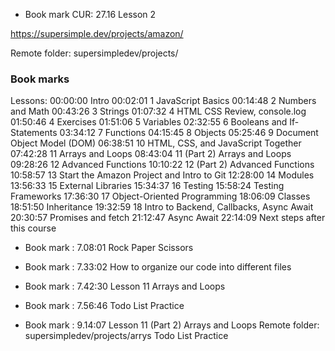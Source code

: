 - Book mark CUR: 27.16 Lesson 2 

https://supersimple.dev/projects/amazon/

Remote folder: supersimpledev/projects/

### Book marks
Lessons:
00:00:00 Intro
00:02:01 1 JavaScript Basics
00:14:48 2 Numbers and Math
00:43:26 3 Strings
01:07:32 4 HTML CSS Review, console.log
01:50:46    4 Exercises
01:51:06 5 Variables
02:32:55 6 Booleans and If-Statements
03:34:12 7 Functions
04:15:45 8 Objects
05:25:46 9 Document Object Model (DOM)
06:38:51 10 HTML, CSS, and JavaScript Together
07:42:28 11 Arrays and Loops
08:43:04 11 (Part 2) Arrays and Loops
09:28:26 12 Advanced Functions
10:10:22 12 (Part 2) Advanced Functions
10:58:57 13 Start the Amazon Project and Intro to Git
12:28:00 14 Modules
13:56:33 15 External Libraries
15:34:37 16 Testing
15:58:24 Testing Frameworks
17:36:30 17 Object-Oriented Programming
18:06:09 Classes
18:51:50 Inheritance
19:32:59 18 Intro to Backend, Callbacks, Async Await
20:30:57 Promises and fetch
21:12:47 Async Await
22:14:09 Next steps after this course

- Book mark : 7.08:01 Rock Paper Scissors
- Book mark : 7.33:02 How to organize our code into different files
- Book mark : 7.42:30 Lesson 11 Arrays and Loops
- Book mark : 7.56:46 Todo List Practice

- Book mark : 9.14:07 Lesson 11 (Part 2) Arrays and Loops
Remote folder: supersimpledev/projects/arrys
Todo List Practice


